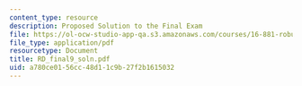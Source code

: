 ```yaml
---
content_type: resource
description: Proposed Solution to the Final Exam
file: https://ol-ocw-studio-app-qa.s3.amazonaws.com/courses/16-881-robust-system-design-summer-1998/a780ce0156cc48d11c9b27f2b1615032_RD_final9_soln.pdf
file_type: application/pdf
resourcetype: Document
title: RD_final9_soln.pdf
uid: a780ce01-56cc-48d1-1c9b-27f2b1615032
---
```

